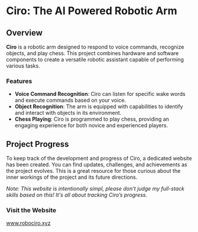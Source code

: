 # Ciro: The AI Powered Robotic Arm 

## Overview

**Ciro** is a robotic arm designed to respond to voice commands, recognize objects, and play chess. This project combines hardware and software components to create a versatile robotic assistant capable of performing various tasks.

### Features

- **Voice Command Recognition**: Ciro can listen for specific wake words and execute commands based on your voice.
- **Object Recognition**: The arm is equipped with capabilities to identify and interact with objects in its environment.
- **Chess Playing**: Ciro is programmed to play chess, providing an engaging experience for both novice and experienced players.

## Project Progress

To keep track of the development and progress of Ciro, a dedicated website has been created. You can find updates, challenges, and achievements as the project evolves. This is a great resource for those curious about the inner workings of the project and its future directions.

*Note: This website is intentionally simpl, please don't judge my full-stack skills based on this! It's all about tracking Ciro’s progress.*

### Visit the Website

www.robociro.xyz
